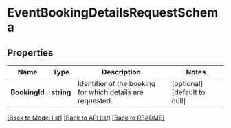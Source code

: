 # EventBookingDetailsRequestSchema

## Properties
Name | Type | Description | Notes
------------ | ------------- | ------------- | -------------
**BookingId** | **string** | Identifier of the booking for which details are requested. | [optional] [default to null]

[[Back to Model list]](../README.md#documentation-for-models) [[Back to API list]](../README.md#documentation-for-api-endpoints) [[Back to README]](../README.md)


